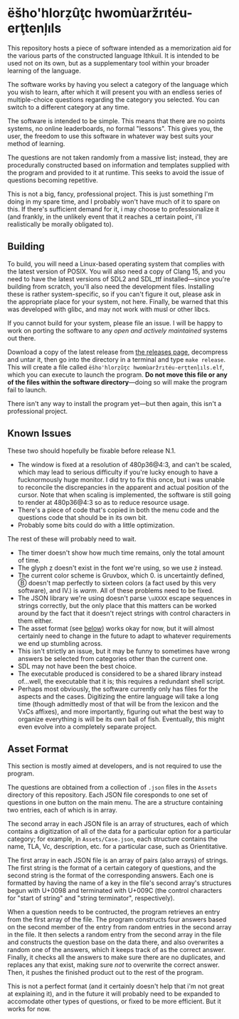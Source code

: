 # ëšho'hlorẓûţc hwomùaržrıtéu-erţtenļıls

This repository hosts a piece of software intended as a memorization aid for the various parts of the constructed language Ithkuil.  It is intended to be used not on its own, but as a supplementary tool within your broader learning of the language.

The software works by having you select a category of the language which you wish to learn, after which it will present you with an endless series of multiple-choice questions regarding the category you selected.  You can switch to a different category at any time.

The software is intended to be simple.  This means that there are no points systems, no online leaderboards, no formal "lessons".  This gives you, the user, the freedom to use this software in whatever way best suits your method of learning.

The questions are not taken randomly from a massive list; instead, they are procedurally constructed based on information and templates supplied with the program and provided to it at runtime.  This seeks to avoid the issue of questions becoming repetitive.

This is not a big, fancy, professional project.  This is just something I'm doing in my spare time, and I probably won't have much of it to spare on this.  If there's sufficient demand for it, i may choose to professionalize it (and frankly, in the unlikely event that it reaches a certain point, i'll realistically be morally obligated to).

## Building

To build, you will need a Linux-based operating system that complies with the latest version of POSIX.  You will also need a copy of Clang 15, and you need to have the latest versions of SDL2 and SDL\_ttf installed—since you're building from scratch, you'll also need the development files.  Installing these is rather system-specific, so if you can't figure it out, please ask in the appropriate place for your system, not here.  Finally, be warned that this was developed with glibc, and may not work with musl or other libcs.

If you cannot build for your system, please file an issue.  I will be happy to work on porting the software to any _open and actively maintained_ systems out there.

Download a copy of the latest release from [the releases page](https://github.com/BlueManedHawk/Ithkuil-Memorization-Aid/releases), decompress and untar it, then go into the directory in a terminal and type `make release`.  This will create a file called `ëšho'hlorẓûţc hwomùaržrıtéu-erţtenļıls.elf`, which you can execute to launch the program.  **Do not move this file or any of the files within the software directory**—doing so will make the program fail to launch.

There isn't any way to install the program yet—but then again, this isn't a professional project.

## Known Issues

These two should hopefully be fixable before release N.1.

- The window is fixed at a resolution of 480p36@4:3, and can't be scaled, which may lead to serious difficulty if you're lucky enough to have a fucknormously huge monitor.  I did try to fix this once, but i was unable to reconcile the discrepancies in the apparent and actual position of the cursor.  Note that when scaling is implemented, the software is still going to render at 480p36@4:3 so as to reduce resource usage.
- There's a piece of code that's copied in both the menu code and the questions code that should be in its own bit.
- Probably some bits could do with a little optimization.

The rest of these will probably need to wait.

- The timer doesn't show how much time remains, only the total amount of time.
- The glyph ẓ doesn't exist in the font we're using, so we use ż instead.
- The current color scheme is Gruvbox, which 0. is uncertaintly defined, Ⓑ doesn't map perfectly to sixteen colors (a fact used by this very software), and IV.) is _warm_.  All of these problems need to be fixed.
- The JSON library we're using doesn't parse `\uXXXX` escape sequences in strings correctly, but the only place that this matters can be worked around by the fact that it doesn't reject strings with control characters in them either.
- The asset format (see [below](https://github.com/BlueManedHawk/Ithkuil-Memorization-Aid#asset-format)) works okay for now, but it will almost certainly need to change in the future to adapt to whatever requirements we end up stumbling across.
- This isn't strictly an issue, but it may be funny to sometimes have wrong answers be selected from categories other than the current one.
- SDL may not have been the best choice.
- The executable produced is considered to be a shared library instead of…well, the executable that it is; this requires a redundant shell script.
- Perhaps most obviously, the software currently only has files for the aspects and the cases.  Digitizing the entire language will take a long time (though admittedly most of that will be from the lexicon and the VxCs affixes), and more importantly, figuring out what the best way to organize everything is will be its own ball of fish. Eventually, this might even evolve into a completely separate project.

## Asset Format

This section is mostly aimed at developers, and is not required to use the program.

The questions are obtained from a collection of `.json` files in the `Assets` directory of this repository.  Each JSON file coresponds to one set of questions in one button on the main menu.  The are a structure containing two entries, each of which is in array.

The second array in each JSON file is an array of structures, each of which contains a digitization of all of the data for a particular option for a particular category; for example, in `Assets/Case.json`, each structure contains the name, TLA, Vc, description, etc. for a particular case, such as Orientitative.

The first array in each JSON file is an array of pairs (also arrays) of strings.  The first string is the format of a certain category of questions, and the second string is the format of the corresponding answers.  Each one is formatted by having the name of a key in the file's second array's structures begun with U+0098 and terminated with U+009C (the control characters for "start of string" and "string terminator", respectively).

When a question needs to be contructed, the program retrieves an entry from the first array of the file.  The program constructs four answers based on the second member of the entry from random entries in the second array in the file.  It then selects a random entry from the second array in the file and constructs the question base on the data there, and also overwrites a random one of the answers, which it keeps track of as the correct answer.  Finally, it checks all the answers to make sure there are no duplicates, and replaces any that exist, making sure _not_ to overwrite the correct answer.  Then, it pushes the finished product out to the rest of the program.

This is not a perfect format (and it certainly doesn't help that i'm not great at explaining it), and in the future it will probably need to be expanded to accomodate other types of questions, or fixed to be more efficient. But it works for now.
